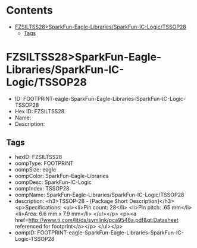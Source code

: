 



Contents
========

* [FZSILTSS28>SparkFun-Eagle-Libraries/SparkFun-IC-Logic/TSSOP28](#fzsiltss28sparkfun-eagle-librariessparkfun-ic-logictssop28)
	* [Tags](#tags)

# FZSILTSS28>SparkFun-Eagle-Libraries/SparkFun-IC-Logic/TSSOP28

- ID: FOOTPRINT-eagle-SparkFun-Eagle-Libraries-SparkFun-IC-Logic-TSSOP28
- Hex ID: FZSILTSS28
- Name: 
- Description: 

## Tags

- hexID: FZSILTSS28
- oompType: FOOTPRINT
- oompSize: eagle
- oompColor: SparkFun-Eagle-Libraries
- oompDesc: SparkFun-IC-Logic
- oompIndex: TSSOP28
- oompName: SparkFun-Eagle-Libraries/SparkFun-IC-Logic/TSSOP28
- description: &lt;h3&gt;TSSOP-28 - [Package Short Description]&lt;/h3&gt;
&lt;p&gt;Specifications:
&lt;ul&gt;&lt;li&gt;Pin count: 28&lt;/li&gt;
&lt;li&gt;Pin pitch: .65 mm&lt;/li&gt;
&lt;li&gt;Area: 6.6 mm x 7.9 mm&lt;/li&gt;
&lt;/ul&gt;&lt;/p&gt;
&lt;p&gt;&lt;a href=http://www.ti.com/lit/ds/symlink/pca9548a.pdf&gt;Datasheet referenced for footprint&lt;/a&gt;&lt;/p&gt;
&lt;/ul&gt;&lt;/p&gt;
- oompID: FOOTPRINT-eagle-SparkFun-Eagle-Libraries-SparkFun-IC-Logic-TSSOP28
